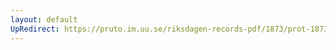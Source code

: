 ```yaml
---
layout: default
UpRedirect: https://pruto.im.uu.se/riksdagen-records-pdf/1873/prot-1873--fk--130/prot-1873--fk--130_003.pdf
---
```

